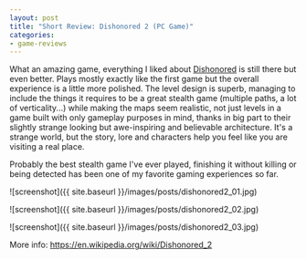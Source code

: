 ```yaml
---
layout: post
title: "Short Review: Dishonored 2 (PC Game)"
categories:
- game-reviews
---
```


<p>
What an amazing game, everything I liked about <a href="http://blog.binarynonsense.com/2018/02/03/short-review-dishonored-pc/">Dishonored</a> is still there but even better. Plays mostly exactly like the first game but the overall experience is a little more polished. The level design is superb, managing to include the things it requires to be a great stealth game (multiple paths, a lot of verticality...) while making the maps seem realistic, not just levels in a game built with only gameplay purposes in mind, thanks in big part to their slightly strange looking but awe-inspiring and believable architecture. It's a strange world, but the story, lore and characters help you feel like you are visiting a real place.
</p>

<p>
Probably the best stealth game I've ever played, finishing it without killing or being detected has been one of my favorite gaming experiences so far.
</p>


![screenshot]({{ site.baseurl }}/images/posts/dishonored2_01.jpg)

![screenshot]({{ site.baseurl }}/images/posts/dishonored2_02.jpg)

![screenshot]({{ site.baseurl }}/images/posts/dishonored2_03.jpg)


<p>More info: <a href="https://en.wikipedia.org/wiki/Dishonored_2">https://en.wikipedia.org/wiki/Dishonored_2</a><p>